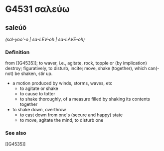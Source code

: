 # G4531 σαλεύω

## saleúō

_(sal-yoo'-o | sa-LEV-oh | sa-LAVE-oh)_

### Definition

from [[G4535]]; to waver, i.e., agitate, rock, topple or (by implication) destroy; figuratively, to disturb, incite; move, shake (together), which can(-not) be shaken, stir up.

- a motion produced by winds, storms, waves, etc
  - to agitate or shake
  - to cause to totter
  - to shake thoroughly, of a measure filled by shaking its contents together
- to shake down, overthrow
  - to cast down from one's (secure and happy) state
  - to move, agitate the mind, to disturb one

### See also

[[G4535]]

